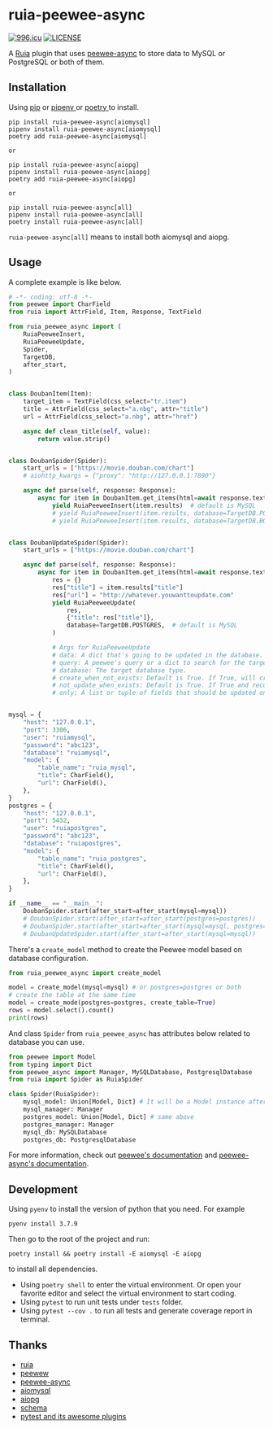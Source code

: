 # ruia-peewee-async
[![996.icu](https://img.shields.io/badge/link-996.icu-red.svg)](https://996.icu)
[![LICENSE](https://img.shields.io/badge/license-Anti%20996-blue.svg)](https://github.com/996icu/996.ICU/blob/master/LICENSE)

A [Ruia](https://github.com/howie6879/ruia) plugin that uses [peewee-async](https://github.com/05bit/peewee-async) to store data to MySQL or PostgreSQL or both of them.


## Installation

Using [pip](https://pip.pypa.io/en/stable/) or [ pipenv ](https://pipenv.pypa.io/en/latest/) or [ poetry ](https://python-poetry.org/) to install.

```shell
pip install ruia-peewee-async[aiomysql]
pipenv install ruia-peewee-async[aiomysql]
poetry add ruia-peewee-async[aiomysql]

or

pip install ruia-peewee-async[aiopg]
pipenv install ruia-peewee-async[aiopg]
poetry add ruia-peewee-async[aiopg]

or

pip install ruia-peewee-async[all]
pipenv install ruia-peewee-async[all]
poetry install ruia-peewee-async[all]
```
`ruia-peewee-async[all]` means to install both aiomysql and aiopg.

## Usage

A complete example is like below.
```python
# -*- coding: utf-8 -*-
from peewee import CharField
from ruia import AttrField, Item, Response, TextField

from ruia_peewee_async import (
    RuiaPeeweeInsert,
    RuiaPeeweeUpdate,
    Spider,
    TargetDB,
    after_start,
)


class DoubanItem(Item):
    target_item = TextField(css_select="tr.item")
    title = AttrField(css_select="a.nbg", attr="title")
    url = AttrField(css_select="a.nbg", attr="href")

    async def clean_title(self, value):
        return value.strip()


class DoubanSpider(Spider):
    start_urls = ["https://movie.douban.com/chart"]
    # aiohttp_kwargs = {"proxy": "http://127.0.0.1:7890"}

    async def parse(self, response: Response):
        async for item in DoubanItem.get_items(html=await response.text()):
            yield RuiaPeeweeInsert(item.results)  # default is MySQL
            # yield RuiaPeeweeInsert(item.results, database=TargetDB.POSTGRES) # save to Postgresql
            # yield RuiaPeeweeInsert(item.results, database=TargetDB.BOTH) # save to both MySQL and Postgresql


class DoubanUpdateSpider(Spider):
    start_urls = ["https://movie.douban.com/chart"]

    async def parse(self, response: Response):
        async for item in DoubanItem.get_items(html=await response.text()):
            res = {}
            res["title"] = item.results["title"]
            res["url"] = "http://whatever.youwanttoupdate.com"
            yield RuiaPeeweeUpdate(
                res,
                {"title": res["title"]},
                database=TargetDB.POSTGRES,  # default is MySQL
            )

            # Args for RuiaPeeweeUpdate
            # data: A dict that's going to be updated in the database.
            # query: A peewee's query or a dict to search for the target data in database.
            # database: The target database type.
            # create_when_not_exists: Default is True. If True, will create a record when query can't get the record.
            # not_update_when_exists: Default is True. If True and record exists, won't update data to the records.
            # only: A list or tuple of fields that should be updated only.


mysql = {
    "host": "127.0.0.1",
    "port": 3306,
    "user": "ruiamysql",
    "password": "abc123",
    "database": "ruiamysql",
    "model": {
        "table_name": "ruia_mysql",
        "title": CharField(),
        "url": CharField(),
    },
}
postgres = {
    "host": "127.0.0.1",
    "port": 5432,
    "user": "ruiapostgres",
    "password": "abc123",
    "database": "ruiapostgres",
    "model": {
        "table_name": "ruia_postgres",
        "title": CharField(),
        "url": CharField(),
    },
}

if __name__ == "__main__":
    DoubanSpider.start(after_start=after_start(mysql=mysql))
    # DoubanSpider.start(after_start=after_start(postgres=postgres))
    # DoubanSpider.start(after_start=after_start(mysql=mysql, postgres=postgres))
    # DoubanUpdateSpider.start(after_start=after_start(mysql=mysql))
```

There's a `create_model` method to create the Peewee model based on database configuration.
```python
from ruia_peewee_async import create_model

model = create_model(mysql=mysql) # or postgres=postgres or both
# create the table at the same time
model = create_mode(postgres=postgres, create_table=True)
rows = model.select().count()
print(rows)
```

And class `Spider` from `ruia_peewee_async` has attributes below related to database you can use.
```python
from peewee import Model
from typing import Dict
from peewee_async import Manager, MySQLDatabase, PostgresqlDatabase
from ruia import Spider as RuiaSpider

class Spider(RuiaSpider):
    mysql_model: Union[Model, Dict] # It will be a Model instance after spider started.
    mysql_manager: Manager
    postgres_model: Union[Model, Dict] # same above
    postgres_manager: Manager
    mysql_db: MySQLDatabase
    postgres_db: PostgresqlDatabase
```
For more information, check out [peewee's documentation](http://docs.peewee-orm.com/en/latest/) and [peewee-async's documentation](https://peewee-async.readthedocs.io/en/latest/).

## Development
Using `pyenv` to install the version of python that you need.
For example
```shell
pyenv install 3.7.9
```
Then go to the root of the project and run:
```shell
poetry install && poetry install -E aiomysql -E aiopg
```
to install all dependencies.

- Using `poetry shell` to enter the virtual environment.
  Or open your favorite editor and select the virtual environment to start coding.
- Using `pytest` to run unit tests under `tests` folder.
- Using `pytest --cov .` to run all tests and generate coverage report in terminal.

## Thanks
- [ruia](https://github.com/howie6879/ruia)
- [peewew](https://github.com/coleifer/peewee)
- [peewee-async](https://github.com/05bit/peewee-async)
- [aiomysql](https://github.com/aio-libs/aiomysql)
- [aiopg](https://github.com/aio-libs/aiopg)
- [schema](https://github.com/keleshev/schema)
- [pytest and its awesome plugins](https://github.com/pytest-dev/pytest)
